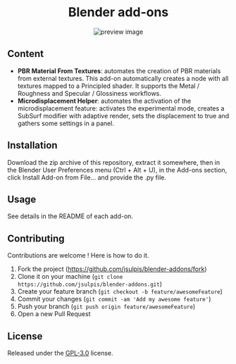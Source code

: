 <h1 align="center">Blender add-ons</h1>

<p align="center">
  <img src="https://raw.githubusercontent.com/jsulpis/blender-addons/master/preview.png" alt="preview image"/>
</p>

## Content

* **PBR Material From Textures**: automates the creation of PBR materials from external textures. This add-on automatically creates a node with all textures mapped to a Principled shader. It supports the Metal / Roughness and Specular / Glossiness workflows.
* **Microdisplacement Helper**: automates the activation of the microdisplacement feature: activates the experimental mode, creates a SubSurf modifier with adaptive render, sets the displacement to true and gathers some settings in a panel.

## Installation

Download the zip archive of this repository, extract it somewhere, then in the Blender User Preferences menu (Ctrl + Alt + U), in the Add-ons section, click Install Add-on from File… and provide the .py file.

## Usage

See details in the README of each add-on.

## Contributing

Contributions are welcome ! Here is how to do it.

1.  Fork the project (<https://github.com/jsulpis/blender-addons/fork>)
2.  Clone it on your machine (`git clone https://github.com/jsulpis/blender-addons.git`)
3.  Create your feature branch (`git checkout -b feature/awesomeFeature`)
4.  Commit your changes (`git commit -am 'Add my awesome feature'`)
5.  Push your branch (`git push origin feature/awesomeFeature`)
6.  Open a new Pull Request

## License

Released under the [GPL-3.0](https://github.com/jsulpis/blender-addons/blob/master/LICENSE) license.